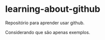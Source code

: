 # learning-about-github
Repositório para aprender usar github.

Considerando que são apenas exemplos.
